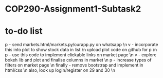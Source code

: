 # COP290-Assignment1-Subtask2

# to-do list
p - send markets.html/markets.py/ourapp.py on whatsapp \n
v - incorporate this into plot to show stock data in list \n
upload plot code on github for p \n
p - use this code to implement clickable links on market page \n
v - explore bokeh lib and plot and finalise columns in market \n
p - increase types of filters on market page \n
finally - remove bootstrap and implement in html/css \n
also, look up login/register on 29 and 30 \n
